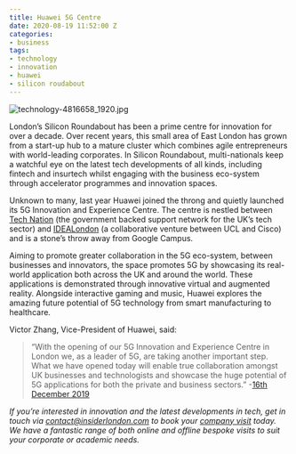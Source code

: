 ```yaml
---
title: Huawei 5G Centre
date: 2020-08-19 11:52:00 Z
categories:
- business
tags:
- technology
- innovation
- huawei
- silicon roudabout
---
```


![technology-4816658_1920.jpg](/uploads/technology-4816658_1920.jpg)

London’s Silicon Roundabout has been a prime centre for innovation for over a decade. Over recent years, this small area of East London has grown from a start-up hub to a mature cluster which combines agile entrepreneurs with world-leading corporates. In Silicon Roundabout, multi-nationals keep a watchful eye on the latest tech developments of all kinds, including fintech and insurtech whilst engaging with the business eco-system through accelerator programmes and innovation spaces.

Unknown to many, last year Huawei joined the throng and quietly launched its 5G Innovation and Experience Centre. The centre is nestled between [Tech Nation](https://technation.io/) (the government backed support network for the UK’s tech sector) and [IDEALondon](https://www.idealondon.co.uk/) (a collaborative venture between UCL and Cisco) and is a stone’s throw away from Google Campus. 

Aiming to promote greater collaboration in the 5G eco-system, between businesses and innovators, the space promotes 5G by showcasing its real-world application both across the UK and around the world. These applications is demonstrated through innovative virtual and augmented reality. Alongside interactive gaming and music, Huawei explores the amazing future potential of 5G technology from smart manufacturing to healthcare.

Victor Zhang, Vice-President of Huawei, said: 
> “With the opening of our 5G Innovation and Experience Centre in London we, as a leader of 5G, are taking another important step. What we have opened today will enable true collaboration amongst UK businesses and technologists and showcase the huge potential of 5G applications for both the private and business sectors.”
-[16th December 2019 ](https://www.huawei.com/uk/news/uk/2019/huawei-opens-5g-innovation-and-experience-centre-in-london)

*If you’re interested in innovation and the latest developments in tech, get in touch via [contact@insiderlondon.com](mailto:contact@insiderlondon.com) to book your [company visit](https://www.insiderlondon.com/london/company-visits/) today. We have a fantastic range of both online and offline bespoke visits to suit your corporate or academic needs.*
